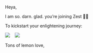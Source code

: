 Heya,

I am so. darn. glad. you’re joining Zest 🧠💡

To kickstart your enlightening journey:

[![](https://zest-app.s3-eu-west-1.amazonaws.com/general/google_play.png)](https://play.google.com/store/apps/details?id=com.zestenlight)
  
[![](https://zest-app.s3-eu-west-1.amazonaws.com/general/app_store.png)](https://itunes.apple.com/us/app/zest-marketing-upskilled/id1461101028)

Tons of lemon love,

